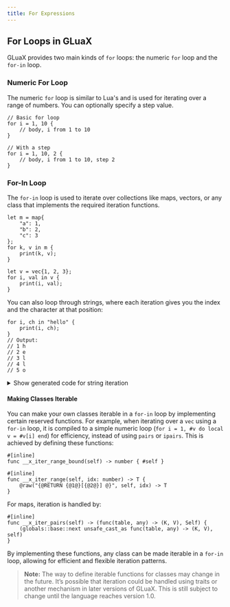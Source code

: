 ```yaml
---
title: For Expressions
---
```


## For Loops in GLuaX

GLuaX provides two main kinds of `for` loops: the numeric `for` loop and the `for-in` loop.

### Numeric For Loop

The numeric `for` loop is similar to Lua's and is used for iterating over a range of numbers. You can optionally specify a step value.

```gluax
// Basic for loop
for i = 1, 10 {
    // body, i from 1 to 10
}

// With a step
for i = 1, 10, 2 {
    // body, i from 1 to 10, step 2
}
```

### For-In Loop

The `for-in` loop is used to iterate over collections like maps, vectors, or any class that implements the required iteration functions.

```gluax
let m = map{
    "a": 1,
    "b": 2,
    "c": 3
};
for k, v in m {
    print(k, v);
}

let v = vec{1, 2, 3};
for i, val in v {
    print(i, val);
}
```

You can also loop through strings, where each iteration gives you the index and the character at that position:

```gluax
for i, ch in "hello" {
    print(i, ch);
}
// Output:
// 1 h
// 2 e
// 3 l
// 4 l
// 5 o
```

<details>
<summary>Show generated code for string iteration</summary>

> **Note:**
> Although the generated code may look verbose or slow, it is actually very fast. All the output you see here consists of simple operations that LuaJIT handles extremely efficiently.

```lua
local __gluax_t_10, __gluax_t_12, __gluax_t_14, __gluax_t_15, __gluax_t_16;
do
    __gluax_t_10 = "hello";
    do -- inline __x_iter_range_bound
        local self = __gluax_t_10;
        __gluax_t_12 = (#self);
    end
    for i = 1, __gluax_t_12 do
        do -- inline __x_iter_range
            local self, idx = __gluax_t_10, i;
            __gluax_t_15 = self;
            __gluax_t_16 = idx;
            __gluax_t_14 = string.sub --[[str::sub]](__gluax_t_15, __gluax_t_16, idx);
        end
        local ch = __gluax_t_14;
        do
            do
                __gluax_t_16 = i;
                local _ = print(__gluax_t_16, ch);
            end
        end
        ::__gluax_continue_9::
    end
    ::__gluax_break_9::
end
```

</details>

#### Making Classes Iterable

You can make your own classes iterable in a `for-in` loop by implementing certain reserved functions. For example, when iterating over a `vec` using a `for-in` loop, it is compiled to a simple numeric loop (`for i = 1, #v do local v = #v[i] end`) for efficiency, instead of using `pairs` or `ipairs`. This is achieved by defining these functions:

```gluax
#[inline]
func __x_iter_range_bound(self) -> number { #self }

#[inline]
func __x_iter_range(self, idx: number) -> T {
    @raw("{@RETURN {@1@}[{@2@}] @}", self, idx) -> T
}
```

For maps, iteration is handled by:

```gluax
#[inline]
func __x_iter_pairs(self) -> (func(table, any) -> (K, V), Self) {
    (globals::base::next unsafe_cast_as func(table, any) -> (K, V), self)
}
```

By implementing these functions, any class can be made iterable in a `for-in` loop, allowing for efficient and flexible iteration patterns.

> **Note:**
> The way to define iterable functions for classes may change in the future. It’s possible that iteration could be handled using traits or another mechanism in later versions of GLuaX. This is still subject to change until the language reaches version 1.0.
